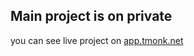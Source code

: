 ## Main project is on private ##
you can see live project on [app.tmonk.net](https://app.tmonk.net)

